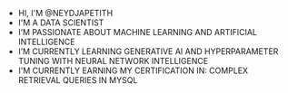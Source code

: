 - HI, I'M @NEYDJAPETITH
- I'M A DATA SCIENTIST
- I’M PASSIONATE ABOUT MACHINE LEARNING AND ARTIFICIAL INTELLIGENCE
- I’M CURRENTLY LEARNING GENERATIVE AI AND HYPERPARAMETER TUNING WITH NEURAL NETWORK INTELLIGENCE
- I'M CURRENTLY EARNING MY CERTIFICATION IN: COMPLEX RETRIEVAL QUERIES IN MYSQL 


<!---
NEYDJAPETITH/NEYDJAPETITH is a ✨ special ✨ repository because its `README.md` (this file) appears on your GitHub profile.
You can click the Preview link to take a look at your changes.
--->
